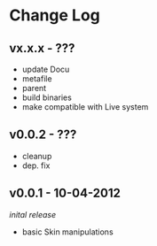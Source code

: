# Change Log

## vx.x.x - ???
  * update Docu
  * metafile
  * parent
  * build binaries
  * make compatible with Live system

## v0.0.2 - ???
 * cleanup
 * dep. fix

## v0.0.1 - 10-04-2012
  _inital release_

  * basic Skin manipulations
